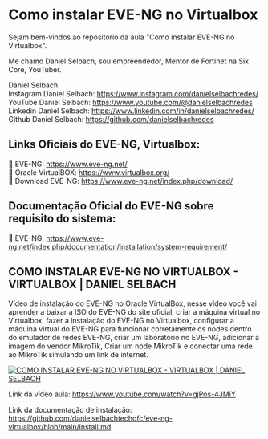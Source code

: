 # Como instalar EVE-NG no Virtualbox

Sejam bem-vindos ao repositório da aula "Como instalar EVE-NG no Virtualbox".

Me chamo Daniel Selbach, sou empreendedor, Mentor de Fortinet na Six Core, YouTuber.

Daniel Selbach<br>
Instagram Daniel Selbach: https://www.instagram.com/danielselbachredes/<br>
YouTube Daniel Selbach: https://www.youtube.com/@danielselbachredes<br>
Linkedin Daniel Selbach: https://www.linkedin.com/in/danielselbachredes/<br>
Github Daniel Selbach: https://github.com/danielselbachredes<br>


## **Links Oficiais do EVE-NG, Virtualbox:**
🔴 EVE-NG: https://www.eve-ng.net/<br>
🔴 Oracle VirtualBOX: https://www.virtualbox.org/<br>
🔴 Download EVE-NG: https://www.eve-ng.net/index.php/download/<br>

## **Documentação Oficial do EVE-NG sobre requisito do sistema:**
🔴 EVE-NG: https://www.eve-ng.net/index.php/documentation/installation/system-requirement/


## **COMO INSTALAR EVE-NG NO VIRTUALBOX - VIRTUALBOX | DANIEL SELBACH**

Vídeo de instalação do EVE-NG no Oracle VirtualBox, nesse vídeo você vai aprender a baixar a ISO do EVE-NG do site oficial, criar a máquina virtual no Virtualbox, fazer a instalação do EVE-NG no Virtualbox, configurar a máquina virtual do EVE-NG para funcionar corretamente os nodes dentro do emulador de redes EVE-NG, criar um laboratório no EVE-NG, adicionar a imagem do vendor MikroTik, Criar um node MikroTik e conectar uma rede ao MikroTik simulando um link de internet.

[![COMO INSTALAR EVE-NG NO VIRTUALBOX - VIRTUALBOX | DANIEL SELBACH](http://img.youtube.com/vi/gjPos-4JMiY/0.jpg)](https://www.youtube.com/watch?v=gjPos-4JMiY "COMO INSTALAR EVE-NG NO VIRTUALBOX - VIRTUALBOX | DANIEL SELBACH")

Link da vídeo aula: https://www.youtube.com/watch?v=gjPos-4JMiY

Link da documentação de instalação: https://github.com/danielselbachtechofc/eve-ng-virtualbox/blob/main/install.md
